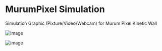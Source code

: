 # MurumPixel Simulation
Simulation Graphic (Pixture/Video/Webcam) for Murum Pixel Kinetic Wall

![image](https://user-images.githubusercontent.com/17475338/124810426-833a0d00-df8b-11eb-8ff6-a7d9edd27680.png)

![image](https://user-images.githubusercontent.com/17475338/124810561-af558e00-df8b-11eb-91b2-0908d2db05f7.png)

